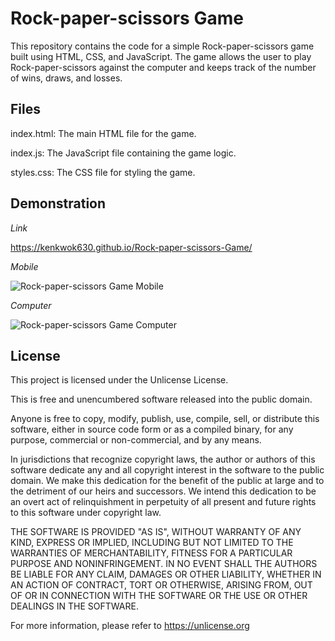 # Rock-paper-scissors Game
This repository contains the code for a simple Rock-paper-scissors game built using HTML, CSS, and JavaScript. The game allows the user to play Rock-paper-scissors against the computer and keeps track of the number of wins, draws, and losses.

## Files

index.html: 	The main HTML file for the game.


index.js: 	The JavaScript file containing the game logic.


styles.css: 	The CSS file for styling the game.



## Demonstration

*Link*

<https://kenkwok630.github.io/Rock-paper-scissors-Game/>

*Mobile*


![Rock-paper-scissors Game Mobile](https://github.com/user-attachments/assets/db0f6f70-357a-4b61-b346-57ae0e32ddc0)


*Computer*


![Rock-paper-scissors Game Computer](https://github.com/user-attachments/assets/8c5d6417-3f29-4a12-8b6c-5204d4859840)


## License
This project is licensed under the Unlicense License.


This is free and unencumbered software released into the public domain.


Anyone is free to copy, modify, publish, use, compile, sell, or
distribute this software, either in source code form or as a compiled
binary, for any purpose, commercial or non-commercial, and by any
means.


In jurisdictions that recognize copyright laws, the author or authors
of this software dedicate any and all copyright interest in the
software to the public domain. We make this dedication for the benefit
of the public at large and to the detriment of our heirs and
successors. We intend this dedication to be an overt act of
relinquishment in perpetuity of all present and future rights to this
software under copyright law.


THE SOFTWARE IS PROVIDED "AS IS", WITHOUT WARRANTY OF ANY KIND,
EXPRESS OR IMPLIED, INCLUDING BUT NOT LIMITED TO THE WARRANTIES OF
MERCHANTABILITY, FITNESS FOR A PARTICULAR PURPOSE AND NONINFRINGEMENT.
IN NO EVENT SHALL THE AUTHORS BE LIABLE FOR ANY CLAIM, DAMAGES OR
OTHER LIABILITY, WHETHER IN AN ACTION OF CONTRACT, TORT OR OTHERWISE,
ARISING FROM, OUT OF OR IN CONNECTION WITH THE SOFTWARE OR THE USE OR
OTHER DEALINGS IN THE SOFTWARE.


For more information, please refer to <https://unlicense.org>

